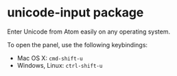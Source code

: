 # unicode-input package

Enter Unicode from Atom easily on any operating system.

To open the panel, use the following keybindings:
* Mac OS X: `cmd-shift-u`
* Windows, Linux: `ctrl-shift-u`

